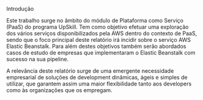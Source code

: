 Introdução 

Este trabalho surge no âmbito do módulo de Plataforma como Serviço (PaaS) do programa UpSkill. Tem como objetivo efetuar uma exploração dos vários serviços
disponibilizados pela AWS dentro do contexto de PaaS, sendo que o foco principal deste relatório irá incidir sobre o serviço AWS Elastic Beanstalk. Para além destes
objetivos também serão abordados casos de estudo de empresas que implementaram o Elastic Beanstalk com sucesso na sua pipeline.  

A relevância deste relatório surge de uma emergente necessidade empresarial de soluções de development dinâmicas, ágeis e simples de utilizar, que garantem assim uma
maior flexibilidade tanto aos developers como às organizações que os empregam. 
